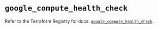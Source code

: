 # `google_compute_health_check`

Refer to the Terraform Registry for docs: [`google_compute_health_check`](https://registry.terraform.io/providers/hashicorp/google/5.31.1/docs/resources/compute_health_check).
